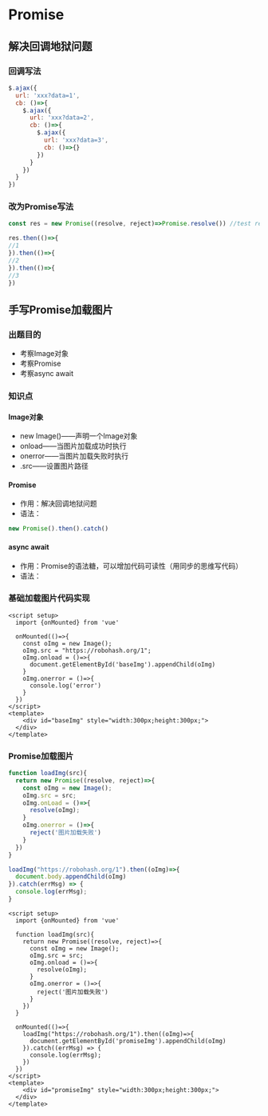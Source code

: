 # Promise



## 解决回调地狱问题

### 回调写法

```js
$.ajax({
  url: 'xxx?data=1',
  cb: ()=>{
    $.ajax({
      url: 'xxx?data=2',
      cb: ()=>{
        $.ajax({
          url: 'xxx?data=3',
          cb: ()=>{}
        })
      }
    })
  }
})
```

### 改为Promise写法

```js
const res = new Promise((resolve, reject)=>Promise.resolve()) //test request

res.then(()=>{
//1
}).then(()=>{
//2
}).then(()=>{
//3
})
```



## 手写Promise加载图片

### 出题目的

- 考察Image对象
- 考察Promise
- 考察async await

### 知识点

#### Image对象

- new Image()——声明一个Image对象
- onload——当图片加载成功时执行
- onerror——当图片加载失败时执行
- .src——设置图片路径

#### Promise

- 作用：解决回调地狱问题
- 语法：

```js
new Promise().then().catch()
```

#### async await

- 作用：Promise的语法糖，可以增加代码可读性（用同步的思维写代码）
- 语法：



### 基础加载图片代码实现

```vue preview
<script setup>
  import {onMounted} from 'vue'
  
  onMounted(()=>{
    const oImg = new Image();
    oImg.src = "https://robohash.org/1";
    oImg.onload = ()=>{
      document.getElementById('baseImg').appendChild(oImg)
    }
    oImg.onerror = ()=>{
      console.log('error')
    }
  })
</script>
<template>
	<div id="baseImg" style="width:300px;height:300px;">
  </div>
</template>

```



### Promise加载图片

```js
function loadImg(src){
  return new Promise((resolve, reject)=>{
    const oImg = new Image();
    oImg.src = src;
    oImg.onLoad = ()=>{
      resolve(oImg);
    }
    oImg.onerror = ()=>{
      reject('图片加载失败')
    }
  })
}

loadImg("https://robohash.org/1").then((oImg)=>{
  document.body.appendChild(oImg)
}).catch(errMsg) => {
  console.log(errMsg);
}
```

```vue preview
<script setup>
  import {onMounted} from 'vue'
  
  function loadImg(src){
    return new Promise((resolve, reject)=>{
      const oImg = new Image();
      oImg.src = src;
      oImg.onload = ()=>{
        resolve(oImg);
      }
      oImg.onerror = ()=>{
        reject('图片加载失败')
      }
    })
  }
  
  onMounted(()=>{
    loadImg("https://robohash.org/1").then((oImg)=>{
      document.getElementById('promiseImg').appendChild(oImg)
    }).catch((errMsg) => {
      console.log(errMsg);
    })
  })
</script>
<template>
	<div id="promiseImg" style="width:300px;height:300px;">
  </div>
</template>
```